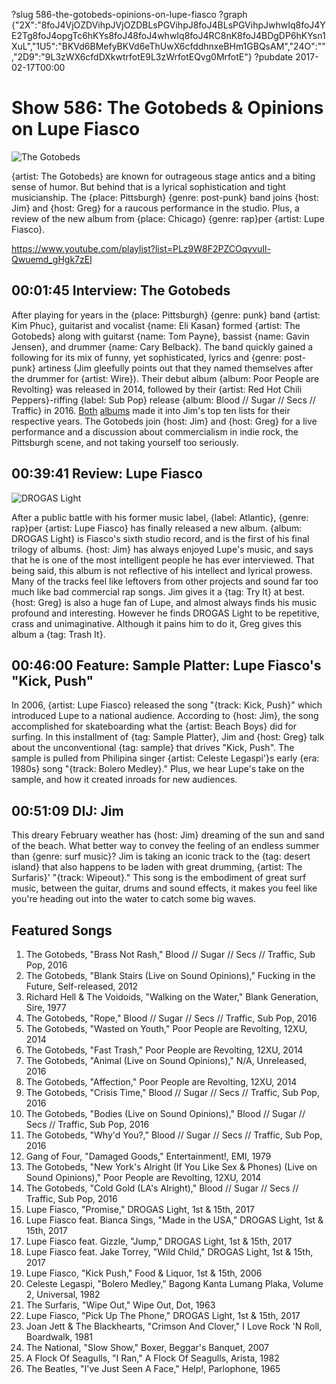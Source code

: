 ?slug 586-the-gotobeds-opinions-on-lupe-fiasco
?graph {"2X":"8foJ4VjOZDVihpJVjOZDBLsPGVihpJ8foJ4BLsPGVihpJwhwIq8foJ4YE2Tg8foJ4opgTc6hKYs8foJ48foJ4whwIq8foJ4RC8nK8foJ4BDgDP6hKYsn1XuL","1U5":"BKVd6BMefyBKVd6eThUwX6cfddhnxeBHm1GBQsAM","24O":"","2D9":"9L3zWX6cfdDXkwtrfotE9L3zWrfotEQvg0MrfotE"}
?pubdate 2017-02-17T00:00

# Show 586: The Gotobeds & Opinions on Lupe Fiasco

![The Gotobeds](https://static.soundopinions.org/images/2017/gotobeds_web.jpg)

{artist: The Gotobeds} are known for outrageous stage antics and a biting sense of humor. But behind that is a lyrical sophistication and tight musicianship. The {place: Pittsburgh} {genre: post-punk} band joins {host: Jim} and {host: Greg} for a raucous performance in the studio. Plus, a review of the new album from {place: Chicago} {genre: rap}per {artist: Lupe Fiasco}.

https://www.youtube.com/playlist?list=PLz9W8F2PZCOqvvuIl-Qwuemd_gHgk7zEl

## 00:01:45 Interview: The Gotobeds
After playing for years in the {place: Pittsburgh} {genre: punk} band {artist: Kim Phuc}, guitarist and vocalist {name: Eli Kasan} formed {artist: The Gotobeds} along with guitarst {name: Tom Payne}, bassist {name: Gavin Jensen}, and drummer {name: Cary Belback}. The band quickly gained a following for its mix of  funny, yet sophisticated, lyrics and {genre: post-punk} artiness (Jim gleefully points out that they named themselves after the drummer for {artist: Wire}). Their debut album {album: Poor People are Revolting} was released in 2014, followed by their {artist: Red Hot Chili Peppers}-riffing {label: Sub Pop} release {album: Blood // Sugar // Secs // Traffic} in 2016. [Both](http://soundopinions.org/show/471/) [albums](http://soundopinions.org/show/576/) made it into Jim's top ten lists for their respective years. The Gotobeds join {host: Jim} and {host: Greg} for a live performance and a discussion about commercialism in indie rock, the Pittsburgh scene, and not taking yourself too seriously.

## 00:39:41 Review: Lupe Fiasco
![DROGAS Light](https://static.soundopinions.org/assets/586/1U50.jpg)

After a public battle with his former music label, {label: Atlantic}, {genre: rap}per {artist: Lupe Fiasco} has finally released a new album. {album: DROGAS Light} is Fiasco's sixth studio record, and is the first of his final trilogy of albums. {host: Jim} has always enjoyed Lupe's music, and says that he is one of the most intelligent people he has ever interviewed. That being said, this album is not reflective of his intellect and lyrical prowess. Many of the tracks feel like leftovers from other projects and sound far too much like bad commercial rap songs. Jim gives it a {tag: Try It} at best. {host: Greg} is also a huge fan of Lupe, and almost always finds his music profound and interesting. However he finds DROGAS Light to be repetitive, crass and unimaginative. Although it pains him to do it, Greg gives this album a {tag: Trash It}.

## 00:46:00 Feature: Sample Platter: Lupe Fiasco's "Kick, Push"

In 2006, {artist: Lupe Fiasco} released the song "{track: Kick, Push}" which introduced Lupe to a national audience. According to {host: Jim}, the song accomplished for skateboarding what the {artist: Beach Boys} did for surfing. In this installment of {tag: Sample Platter}, Jim and {host: Greg} talk about the unconventional {tag: sample} that drives "Kick, Push".  The sample is pulled from Philipina singer {artist: Celeste Legaspi'}s early {era: 1980s} song "{track: Bolero Medley}." Plus, we hear Lupe's take on the sample, and how it created inroads for new audiences.

## 00:51:09 DIJ: Jim
This dreary February weather has {host: Jim} dreaming of the sun and sand of the beach. What better way to convey the feeling of an endless summer than {genre: surf music}? Jim is taking an iconic track to the {tag: desert island} that also happens to be laden with great drumming, {artist: The Surfaris}' "{track: Wipeout}." This song is the embodiment of great surf music, between the guitar, drums and sound effects, it makes you feel like you're heading out into the water to catch some big waves. 

## Featured Songs

1. The Gotobeds, "Brass Not Rash," Blood // Sugar // Secs // Traffic, Sub Pop, 2016
1. The Gotobeds, "Blank Stairs (Live on Sound Opinions)," Fucking in the Future, Self-released, 2012
1. Richard Hell & The Voidoids, "Walking on the Water," Blank Generation, Sire, 1977
1. The Gotobeds, "Rope," Blood // Sugar // Secs // Traffic, Sub Pop, 2016
1. The Gotobeds, "Wasted on Youth," Poor People are Revolting, 12XU, 2014
1. The Gotobeds, "Fast Trash," Poor People are Revolting, 12XU, 2014
1. The Gotobeds, "Animal (Live on Sound Opinions)," N/A, Unreleased, 2016
1. The Gotobeds, "Affection," Poor People are Revolting, 12XU, 2014
1. The Gotobeds, "Crisis Time," Blood // Sugar // Secs // Traffic, Sub Pop, 2016
1. The Gotobeds, "Bodies (Live on Sound Opinions)," Blood // Sugar // Secs // Traffic, Sub Pop, 2016
1. The Gotobeds, "Why'd You?," Blood // Sugar // Secs // Traffic, Sub Pop, 2016
1. Gang of Four, "Damaged Goods," Entertainment!, EMI, 1979
1. The Gotobeds, "New York's Alright (If You Like Sex & Phones) (Live on Sound Opinions)," Poor People are Revolting, 12XU, 2014
1. The Gotobeds, "Cold Gold (LA's Alright)," Blood // Sugar // Secs // Traffic, Sub Pop, 2016
1. Lupe Fiasco, "Promise," DROGAS Light, 1st & 15th, 2017
1. Lupe Fiasco feat. Bianca Sings, "Made in the USA," DROGAS Light, 1st & 15th, 2017
1. Lupe Fiasco feat. Gizzle, "Jump," DROGAS Light, 1st & 15th, 2017
1. Lupe Fiasco feat. Jake Torrey, "Wild Child," DROGAS Light, 1st & 15th, 2017
1. Lupe Fiasco, "Kick Push," Food & Liquor, 1st & 15th, 2006
1. Celeste Legaspi, "Bolero Medley," Bagong Kanta Lumang Plaka, Volume 2, Universal, 1982
1. The Surfaris, "Wipe Out," Wipe Out, Dot, 1963
1. Lupe Fiasco, "Pick Up The Phone," DROGAS Light, 1st & 15th, 2017
1. Joan Jett & The Blackhearts, "Crimson And Clover," I Love Rock 'N Roll, Boardwalk, 1981
1. The National, "Slow Show," Boxer, Beggar's Banquet, 2007
1. A Flock Of Seagulls, "I Ran," A Flock Of Seagulls, Arista, 1982
1. The Beatles, "I've Just Seen A Face," Help!, Parlophone, 1965